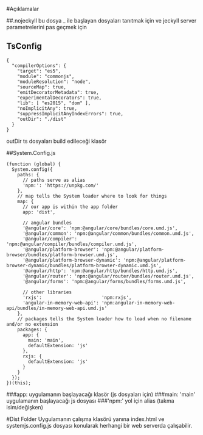 #Açıklamalar

##.nojeckyll 
bu dosya _ ile başlayan dosyaları tanıtmak için
ve jeckyll server parametrelerini pas geçmek için

## TsConfig
````
{
  "compilerOptions": {
    "target": "es5",
    "module": "commonjs",
    "moduleResolution": "node",
    "sourceMap": true,
    "emitDecoratorMetadata": true,
    "experimentalDecorators": true,
    "lib": [ "es2015", "dom" ],
    "noImplicitAny": true,
    "suppressImplicitAnyIndexErrors": true,
    "outDir": "./dist"
  }
}

````
outDir ts dosyaları build edileceği klasör 

##System.Config.js
````
(function (global) {
  System.config({
    paths: {
      // paths serve as alias
      'npm:': 'https://unpkg.com/'
    },
    // map tells the System loader where to look for things
    map: {
      // our app is within the app folder
      app: 'dist',

      // angular bundles
      '@angular/core': 'npm:@angular/core/bundles/core.umd.js',
      '@angular/common': 'npm:@angular/common/bundles/common.umd.js',
      '@angular/compiler': 'npm:@angular/compiler/bundles/compiler.umd.js',
      '@angular/platform-browser': 'npm:@angular/platform-browser/bundles/platform-browser.umd.js',
      '@angular/platform-browser-dynamic': 'npm:@angular/platform-browser-dynamic/bundles/platform-browser-dynamic.umd.js',
      '@angular/http': 'npm:@angular/http/bundles/http.umd.js',
      '@angular/router': 'npm:@angular/router/bundles/router.umd.js',
      '@angular/forms': 'npm:@angular/forms/bundles/forms.umd.js',

      // other libraries
      'rxjs':                      'npm:rxjs',
      'angular-in-memory-web-api': 'npm:angular-in-memory-web-api/bundles/in-memory-web-api.umd.js'
    },
    // packages tells the System loader how to load when no filename and/or no extension
    packages: {
      app: {
        main: 'main',
        defaultExtension: 'js'
      },
      rxjs: {
        defaultExtension: 'js'
      }
    }
  });
})(this);

````

###app: uygulamanın başlayacağı klasör (js dosyaları için)
###main: 'main' uygulamanın başlayacağı js dosyası
###'npm:' yol için alias (takma isim/değişken)

#Dist Folder
Uygulamanın çalışma klasörü
yanına index.html ve systemjs.config.js dosyası konularak
herhangi bir web serverda çalışabilir.
